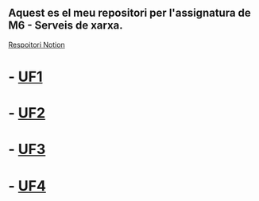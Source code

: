 ## Aquest es el meu repositori per l'assignatura de M6 - Serveis de xarxa. 

[Respoitori Notion](https://www.notion.so/Zulema-M6-Seguretat-Inform-tica-1068dad83f95805ebcadf620b666c6fd)

# - [UF1](UF1)
# - [UF2](UF2)
# - [UF3](UF3)
# - [UF4](UF4)
